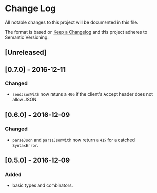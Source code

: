 # Change Log
All notable changes to this project will be documented in this file.

The format is based on [Keep a Changelog](http://keepachangelog.com/) 
and this project adheres to [Semantic Versioning](http://semver.org/).

## [Unreleased]

## [0.7.0] - 2016-12-11
### Changed
- `sendJsonWith` now retuns a `406` if the client's Accept header does not allow JSON.

## [0.6.0] - 2016-12-09
### Changed
- `parseJson` and `parseJsonWith` now return a `415` for a catched `SyntaxError`.  

## [0.5.0] - 2016-12-09
### Added
- basic types and combinators.
